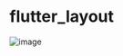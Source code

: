 # flutter_layout
![image](https://github.com/Max28944/flutterl_ayout/assets/115059192/85eeea61-7bd4-4ef6-9e2f-754b0c92e796)
